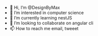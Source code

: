 - 👋 Hi, I’m @DesignByMax
- 👀 I’m interested in computer science
- 🌱 I’m currently learning nestJS
- 💞️ I’m looking to collaborate on angular cli
- 📫 How to reach me email, tweeet

<!---
DesignByMax/DesignByMax is a ✨ special ✨ repository because its `README.md` (this file) appears on your GitHub profile.
You can click the Preview link to take a look at your changes.
--->
